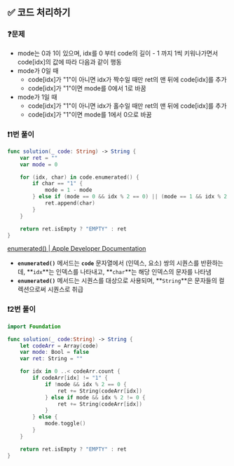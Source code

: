 ## ✅ 코드 처리하기

### ❓문제
- mode는 0과 1이 있으며, idx를 0 부터 code의 길이 - 1 까지 1씩 키워나가면서 code[idx]의 값에 따라 다음과 같이 행동
- mode가 0일 때
  - code[idx]가 "1"이 아니면 idx가 짝수일 때만 ret의 맨 뒤에 code[idx]를 추가
  - code[idx]가 "1"이면 mode를 0에서 1로 바꿈
- mode가 1일 때
  - code[idx]가 "1"이 아니면 idx가 홀수일 때만 ret의 맨 뒤에 code[idx]를 추가
  - code[idx]가 "1"이면 mode를 1에서 0으로 바꿈

### ❗️1번 풀이
```swift
func solution(_ code: String) -> String {
    var ret = ""
    var mode = 0

    for (idx, char) in code.enumerated() {
        if char == "1" {
            mode = 1 - mode
        } else if (mode == 0 && idx % 2 == 0) || (mode == 1 && idx % 2 != 0) {
            ret.append(char)
        }
    }

    return ret.isEmpty ? "EMPTY" : ret
}
```
[enumerated() | Apple Developer Documentation](https://developer.apple.com/documentation/swift/array/enumerated())
- **`enumerated()`** 메서드는 **`code`** 문자열에서 (인덱스, 요소) 쌍의 시퀀스를 반환하는데, **`idx`**는 인덱스를 나타내고, **`char`**는 해당 인덱스의 문자를 나타냄
- **`enumerated()`** 메서드는 시퀀스를 대상으로 사용되며, **`String`**은 문자들의 컬렉션으로써 시퀀스로 취급

### ❗️2번 풀이
```swift
import Foundation

func solution(_ code:String) -> String {
    let codeArr = Array(code)
    var mode: Bool = false
    var ret: String = ""

    for idx in 0 ..< codeArr.count {
        if codeArr[idx] != "1" {
            if !mode && idx % 2 == 0 {
                ret += String(codeArr[idx])
            } else if mode && idx % 2 != 0 {
                ret += String(codeArr[idx])      
            }
        } else {
            mode.toggle()
        }
    }

    return ret.isEmpty ? "EMPTY" : ret
}
```

